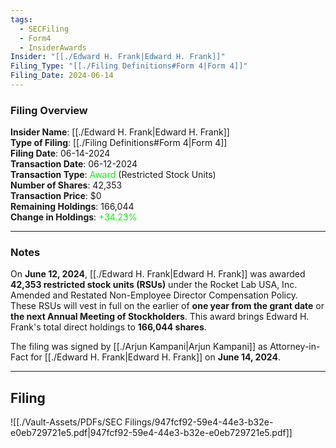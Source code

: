```yaml
---
tags:
  - SECFiling
  - Form4
  - InsiderAwards
Insider: "[[./Edward H. Frank|Edward H. Frank]]"
Filing_Type: "[[./Filing Definitions#Form 4|Form 4]]"
Filing_Date: 2024-06-14
---
```


### Filing Overview

**Insider Name**: [[./Edward H. Frank|Edward H. Frank]]  
**Type of Filing**: [[./Filing Definitions#Form 4|Form 4]]  
**Filing Date**: 06-14-2024  
**Transaction Date**: 06-12-2024  
**Transaction Type**: <span style="color:lime">Award</span> (Restricted Stock Units)  
**Number of Shares**: 42,353  
**Transaction Price**: $0  
**Remaining Holdings**: 166,044  
**Change in Holdings**: <span style="color:lime">+34.23%</span>  

---

### Notes

On **June 12, 2024**, [[./Edward H. Frank|Edward H. Frank]] was awarded **42,353 restricted stock units (RSUs)** under the Rocket Lab USA, Inc. Amended and Restated Non-Employee Director Compensation Policy. These RSUs will vest in full on the earlier of **one year from the grant date** or **the next Annual Meeting of Stockholders**. This award brings Edward H. Frank's total direct holdings to **166,044 shares**.

The filing was signed by [[./Arjun Kampani|Arjun Kampani]] as Attorney-in-Fact for [[./Edward H. Frank|Edward H. Frank]] on **June 14, 2024**.

---

## Filing

![[./Vault-Assets/PDFs/SEC Filings/947fcf92-59e4-44e3-b32e-e0eb729721e5.pdf|947fcf92-59e4-44e3-b32e-e0eb729721e5.pdf]]
